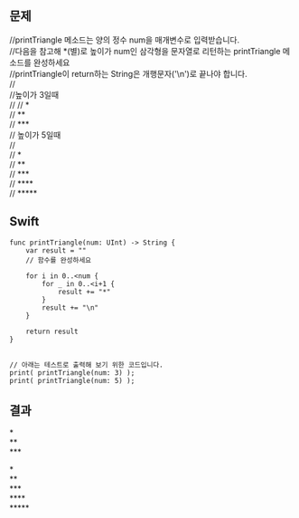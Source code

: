 ## 문제

//printTriangle 메소드는 양의 정수 num을 매개변수로 입력받습니다.<br>
//다음을 참고해 *(별)로 높이가 num인 삼각형을 문자열로 리턴하는 printTriangle 메소드를 완성하세요<br>
//printTriangle이 return하는 String은 개행문자('\n')로 끝나야 합니다.<br>
//<br>
//높이가 3일때<br>
//
//    *<br>
//    **<br>
//    ***<br>
//    높이가 5일때<br>
//<br>
//    *<br>
//    **<br>
//    ***<br>
//    ****<br>
//    *****<br>

## Swift

```
func printTriangle(num: UInt) -> String {
    var result = ""
    // 함수를 완성하세요
    
    for i in 0..<num {
        for _ in 0..<i+1 {
            result += "*"
        }
        result += "\n"
    }
    
    return result
}


// 아래는 테스트로 출력해 보기 위한 코드입니다.
print( printTriangle(num: 3) );
print( printTriangle(num: 5) );
```

## 결과

*<br>
**<br>
***<br>

*<br>
**<br>
***<br>
****<br>
*****<br>

